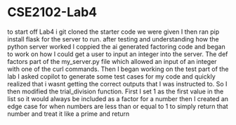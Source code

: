 # CSE2102-Lab4

to start off Lab4 i git cloned the starter code we were given I then ran pip install flask for the server to run. after testing and understanding how the python server worked I coppied the ai generated factoring code and began to work on how I could get a user to input an integer into the server.  The def factors part of the my_server.py file which allowed an input of an integer with one of the curl commands. Then I began working on the test part of the lab I asked copilot to generate some test cases for my code and quickly realized that i wasnt getting the correct outputs that I was instructed to. So I then modified the trial_division function. First I set 1 as the first value in the list so it would always be included as a factor for a number then I created an edge case for when numbers are less than or equal to 1 to simply return that number and treat it like a prime and return 

